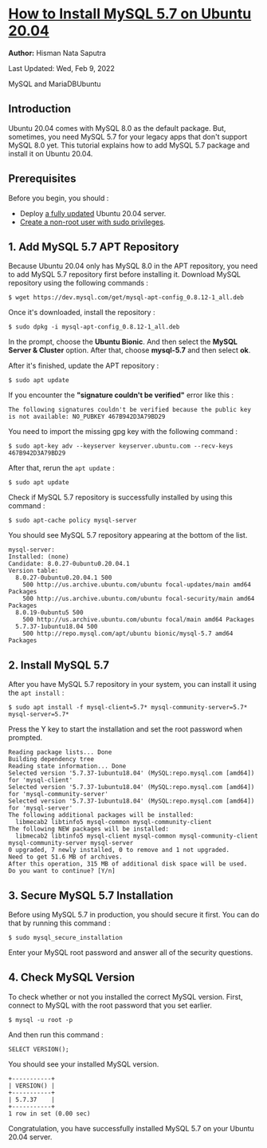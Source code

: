 # [How to Install MySQL 5.7 on Ubuntu 20.04](https://www.vultr.com/docs/how-to-install-mysql-5-7-on-ubuntu-20-04/)

**Author:** Hisman Nata Saputra

Last Updated: Wed, Feb 9, 2022 

MySQL and MariaDBUbuntu

## Introduction

Ubuntu 20.04 comes with MySQL 8.0 as the default package. But, sometimes, you need MySQL 5.7 for your legacy apps that don't support MySQL 8.0 yet. This tutorial explains how to add MySQL 5.7 package and install it on Ubuntu 20.04.

## Prerequisites

Before you begin, you should :

- Deploy [a fully updated](https://www.vultr.com/docs/update-ubuntu-server-best-practices) Ubuntu 20.04 server.
- [Create a non-root user with sudo privileges](https://www.vultr.com/docs/create-a-sudo-user-on-ubuntu-best-practices).

## 1. Add MySQL 5.7 APT Repository

Because Ubuntu 20.04 only has MySQL 8.0 in the APT repository, you need to add MySQL 5.7 repository first before installing it. Download MySQL repository using the following commands :

```
$ wget https://dev.mysql.com/get/mysql-apt-config_0.8.12-1_all.deb
```

Once it's downloaded, install the repository :

```
$ sudo dpkg -i mysql-apt-config_0.8.12-1_all.deb
```

In the prompt, choose the **Ubuntu Bionic**. And then select the **MySQL Server & Cluster** option. After that, choose **mysql-5.7** and then select **ok**.

After it's finished, update the APT repository :

```
$ sudo apt update
```

If you encounter the **"signature couldn't be verified"** error like this :

```
The following signatures couldn't be verified because the public key is not available: NO_PUBKEY 467B942D3A79BD29
```

You need to import the missing gpg key with the following command :

```
$ sudo apt-key adv --keyserver keyserver.ubuntu.com --recv-keys 467B942D3A79BD29
```

After that, rerun the `apt update` :

```
$ sudo apt update
```

Check if MySQL 5.7 repository is successfully installed by using this command :

```
$ sudo apt-cache policy mysql-server
```

You should see MySQL 5.7 repository appearing at the bottom of the list.

```
mysql-server:
Installed: (none)
Candidate: 8.0.27-0ubuntu0.20.04.1
Version table:
  8.0.27-0ubuntu0.20.04.1 500
    500 http://us.archive.ubuntu.com/ubuntu focal-updates/main amd64 Packages
    500 http://us.archive.ubuntu.com/ubuntu focal-security/main amd64 Packages
  8.0.19-0ubuntu5 500
    500 http://us.archive.ubuntu.com/ubuntu focal/main amd64 Packages
  5.7.37-1ubuntu18.04 500
    500 http://repo.mysql.com/apt/ubuntu bionic/mysql-5.7 amd64 Packages
```

## 2. Install MySQL 5.7

After you have MySQL 5.7 repository in your system, you can install it using the `apt install` :

```
$ sudo apt install -f mysql-client=5.7* mysql-community-server=5.7* mysql-server=5.7*
```

Press the Y key to start the installation and set the root password when prompted.

```
Reading package lists... Done
Building dependency tree
Reading state information... Done
Selected version '5.7.37-1ubuntu18.04' (MySQL:repo.mysql.com [amd64]) for 'mysql-client'
Selected version '5.7.37-1ubuntu18.04' (MySQL:repo.mysql.com [amd64]) for 'mysql-community-server'
Selected version '5.7.37-1ubuntu18.04' (MySQL:repo.mysql.com [amd64]) for 'mysql-server'
The following additional packages will be installed:
  libmecab2 libtinfo5 mysql-common mysql-community-client
The following NEW packages will be installed:
  libmecab2 libtinfo5 mysql-client mysql-common mysql-community-client mysql-community-server mysql-server
0 upgraded, 7 newly installed, 0 to remove and 1 not upgraded.
Need to get 51.6 MB of archives.
After this operation, 315 MB of additional disk space will be used.
Do you want to continue? [Y/n]
```

## 3. Secure MySQL 5.7 Installation

Before using MySQL 5.7 in production, you should secure it first. You can do that by running this command :

```
$ sudo mysql_secure_installation
```

Enter your MySQL root password and answer all of the security questions.

## 4. Check MySQL Version

To check whether or not you installed the correct MySQL version. First, connect to MySQL with the root password that you set earlier.

```
$ mysql -u root -p
```

And then run this command :

```
SELECT VERSION();
```

You should see your installed MySQL version.

```
+-----------+
| VERSION() |
+-----------+
| 5.7.37    |
+-----------+
1 row in set (0.00 sec)
```

Congratulation, you have successfully installed MySQL 5.7 on your Ubuntu 20.04 server.